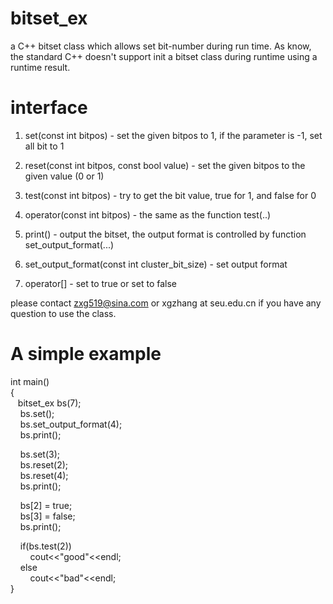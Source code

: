 # bitset_ex
a C++ bitset class which allows set bit-number during run time. As know, the standard C++ doesn't support init a bitset class during runtime using a runtime result.

# interface
1. set(const int bitpos) - set the given bitpos to 1, if the parameter is -1, set all bit to 1

2. reset(const int bitpos, const bool value) - set the given bitpos to the given value (0 or 1)

3. test(const int bitpos) - try to get the bit value, true for 1, and false for 0

4. operator(const int bitpos) - the same as the function test(..)

5. print() - output the bitset, the output format is controlled by function set_output_format(...)

6. set_output_format(const int cluster_bit_size) - set output format

7. operator[] - set to true or set to false 

please contact zxg519@sina.com or xgzhang at seu.edu.cn if you have any question to use the class.

# A simple example
int main()  
{  
   &nbsp;&nbsp;&nbsp;bitset_ex bs(7);   
   &nbsp;&nbsp;&nbsp;&nbsp;bs.set();   
   &nbsp;&nbsp;&nbsp;&nbsp;bs.set_output_format(4);   
   &nbsp;&nbsp;&nbsp;&nbsp;bs.print();     
   
   &nbsp;&nbsp;&nbsp;&nbsp;bs.set(3);     
   &nbsp;&nbsp;&nbsp;&nbsp;bs.reset(2);     
   &nbsp;&nbsp;&nbsp;&nbsp;bs.reset(4);     
   &nbsp;&nbsp;&nbsp;&nbsp;bs.print();     
   
   &nbsp;&nbsp;&nbsp;&nbsp;bs[2] = true;     
   &nbsp;&nbsp;&nbsp;&nbsp;bs[3] = false;     
   &nbsp;&nbsp;&nbsp;&nbsp;bs.print();      
   
   &nbsp;&nbsp;&nbsp;&nbsp;if(bs.test(2))    
   &nbsp;&nbsp;&nbsp;&nbsp;&nbsp;&nbsp;&nbsp;&nbsp;cout<<"good"<<endl;    
   &nbsp;&nbsp;&nbsp;&nbsp;else  
   &nbsp;&nbsp;&nbsp;&nbsp;&nbsp;&nbsp;&nbsp;&nbsp;cout<<"bad"<<endl;  
}
 

